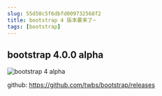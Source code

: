 ```yaml
---
slug: 55d50c5f6dbfd009732568f2
title: bootstrap 4 版本要来了~
tags: [bootstrap]
---
```


## bootstrap 4.0.0 alpha

![bootstrap 4 alpha](https://static.gaoqixhb.com/Fqn9yXIotAx5jBBHctB3hYA5k7Kr)

github: https://github.com/twbs/bootstrap/releases
